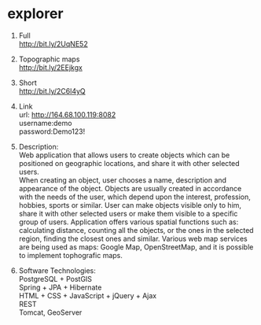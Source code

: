 # explorer

1. Full<br>
http://bit.ly/2UqNE52

2. Topographic maps<br>
http://bit.ly/2EEjkgx

3. Short<br>
http://bit.ly/2C6l4yQ

4. Link<br>
url:     http://164.68.100.119:8082<br>
username:demo<br>
password:Demo123!
			  	
5. Description:<br>
Web application that allows users to create objects which can be positioned on geographic locations, and share it with other selected users.<br>
When creating an object, user chooses a name, description and appearance of the object. Objects are usually created in accordance with the needs of the user, which depend upon the interest, profession, hobbies, sports or similar.
User can make objects visible only to him, share it with other selected users or make them visible to a specific group of users.
Application offers various spatial functions such as: calculating distance, counting all the objects, or the ones in the selected region, finding the closest ones and similar.
Various web map services are being used as maps: Google Map, OpenStreetMap, and it is possible to implement tophografic maps.

6. Software Technologies:<br>
PostgreSQL + PostGIS<br>
Spring + JPA + Hibernate<br>
HTML + CSS + JavaScript + jQuery + Ajax<br>
REST<br>
Tomcat, GeoServer<br>
